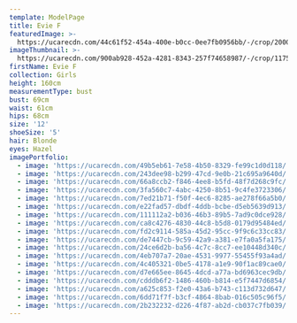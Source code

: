 ```yaml
---
template: ModelPage
title: Evie F
featuredImage: >-
  https://ucarecdn.com/44c61f52-454a-400e-b0cc-0ee7fb0956bb/-/crop/2000x1254/0,0/-/preview/
imageThumbnail: >-
  https://ucarecdn.com/900ab928-452a-4281-8343-257f74658987/-/crop/1175x1477/113,0/-/preview/
firstName: Evie F
collection: Girls
height: 160cm
measurementType: bust
bust: 69cm
waist: 61cm
hips: 68cm
size: '12'
shoeSize: '5'
hair: Blonde
eyes: Hazel
imagePortfolio:
  - image: 'https://ucarecdn.com/49b5eb61-7e58-4b50-8329-fe99c1d0d118/'
  - image: 'https://ucarecdn.com/243dee98-b299-47cd-9e0b-21c695a9640d/'
  - image: 'https://ucarecdn.com/66a8ccb2-f846-4ee8-b5fd-48f7d268c9fc/'
  - image: 'https://ucarecdn.com/3fa560c7-4abc-4250-8b51-9c4fe3723306/'
  - image: 'https://ucarecdn.com/7ed21b71-f50f-4ec6-8285-ae278f66a5b0/'
  - image: 'https://ucarecdn.com/e22fad57-dbdf-4ddb-bcbe-d5eb5639d913/'
  - image: 'https://ucarecdn.com/111112a2-b036-46b3-89b5-7ad9c0dce928/'
  - image: 'https://ucarecdn.com/ca8c4276-4830-44c8-b5d8-0179d95484ed/'
  - image: 'https://ucarecdn.com/fd2c9114-585a-45d2-95cc-9f9c6c33cc83/'
  - image: 'https://ucarecdn.com/de7447cb-9c59-42a9-a381-e7fa0a5fa175/'
  - image: 'https://ucarecdn.com/24ce6d2b-ba56-4c7c-8cc7-ee10448d340c/'
  - image: 'https://ucarecdn.com/4eb707a7-20ae-4531-9977-55455f93a4ad/'
  - image: 'https://ucarecdn.com/4c405321-0be5-4178-a1e9-90f1ac89cae0/'
  - image: 'https://ucarecdn.com/d7e665ee-8645-4dcd-a77a-bd6963cec9db/'
  - image: 'https://ucarecdn.com/cdddb6f2-1486-460b-b814-e5f7447d6854/'
  - image: 'https://ucarecdn.com/a625c853-f2e0-43a6-b743-c113d732d647/'
  - image: 'https://ucarecdn.com/6dd71f7f-b3cf-4864-8bab-016c505c96f5/'
  - image: 'https://ucarecdn.com/2b232232-d226-4f87-ab2d-cb037c7fb039/'
---
```


